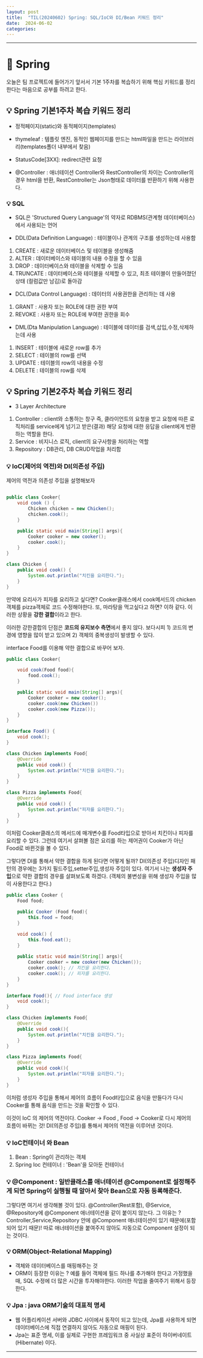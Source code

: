 ```yaml
---
layout: post
title:  "TIL(20240602) Spring: SQL/IoC와 DI/Bean 키워드 정리"
date:  2024-06-02
categories: 
---
```


---------------------------------------------------------------------

# 📌 Spring 

오늘은 팀 프로젝트에 들어가기 앞서서 기본 1주차를 복습하기 위해
핵심 키워드를 정리한다는 마음으로 공부를 하려고 한다. 

## 💡 Spring 기본1주차 복습 키워드 정리

- 정적페이지(static)와 동적페이지(templates)

- thymeleaf : 템플릿 엔진, 동적인 웹페이지를 만드는 html파일을 만드는 라이브러리(templates폴더 내부에서 찾음)

- StatusCode[3XX]: redirect관련 요청 

- @Controller : 애너테이션 Controller와 RestController의 차이는
Controller의 경우 html을 반환, RestController는 Json형태로 데이터를 반환하기 위해 사용한다.  

### 💡 SQL 

- SQL은 'Structured Query Language'의 약자로 RDBMS(관계형 데이터베이스)에서 사용되는 언어

- DDL(Data Definition Language) : 테이블이나 관계의 구조를 생성하는데 사용함 
 1) CREATE : 새로운 데이터베이스 및 테이블을 생성해줌
 2) ALTER : 데이터베이스와 테이블의 내용 수정을 할 수 있음
 3) DROP : 데이터베이스와 테이블을 삭제할 수 있음
 4) TRUNCATE : 데이터베이스와 테이블을 삭제할 수 있고, 최초 테이블이 만들어졌던 상태 (컬럼값만 남김)로 돌아감

- DCL(Data Control Language) : 데이터의 사용권한을 관리하는 데 사용
1) GRANT : 사용자 또는 ROLE에 대한 권한 부여
2) REVOKE : 사용자 또는 ROLE에 부여한 권한을 회수

- DML(Dta Manipulation Language) : 테이블에 데이터를 검색,삽입,수정,삭제하는데 사용
1) INSERT : 테이블에 새로운 row를 추가
2) SELECT : 테이블의 row를 선택
3) UPDATE : 테이블의 row의 내용을 수정
4) DELETE : 테이블의 row를 삭제

## 💡 Spring 기본2주차 복습 키워드 정리

- 3 Layer Architecture 
1) Controller : client와 소통하는 창구 즉, 클라이언트의 요청을 받고 요청에 따른 로직처리를 service에게 넘기고 받은(결과) 해당 요청에 대한 응답을 client에게 반환하는 역할을 한다. 
2) Service : 비지니스 로직, client의 요구사항을 처리하는 역할
3) Repository : DB관리, DB CRUD작업을 처리함

### 💡 IoC(제어의 역전)와 DI(의존성 주입)

제어의 역전과 의존성 주입을 설명해보자 

```java

public class Cooker{
    void cook () {
        Chicken chicken = new Chicken();
        chicken.cook(); 
    }

    public static void main(String[] args){
        Cooker cooker = new cooker();
        cooker.cook();
    }
}

class Chicken {
    public void cook() {
        System.out.println("치킨을 요리한다.");
    }
}

```

만약에 요리사가 피자를 요리하고 싶다면? Cooker클래스에서 cook메서드의 chicken객체를 pizza객체로 코드 수정해야한다. 또, 마라탕을 먹고싶다고 하면? 이하 같다. 이러한 상황을 **강한 결합**이라고 한다.

이러한 강한결합의 단점은 **코드의 유지보수 측면**에서 좋지 않다. 보다시피 1) 코드의 변경에 영향을 많이 받고 있으며 2) 객체의 중복생성이 발생할 수 있다. 

interface Food를 이용해 약한 결합으로 바꾸어 보자.

```java
public class Cooker{

    void cook(Food food){
        food.cook();
    }

    public static void main(String[] args){
        Cooker cooker = new cooker();
        cooker.cook(new Chicken())
        cooker.cook(new Pizza());
    }
}

interface Food() {
    void cook();
}

class Chicken implements Food{
    @Override
    public void cook() {
        System.out.println("치킨을 요리한다.");
    }
}

class Pizza implements Food{
    @Override
    public void cook() {
        System.out.println("피자를 요리한다.");
    }
}
```

이처럼 Cooker클래스의 메서드에 매개변수를 Food타입으로 받아서
치킨이나 피자를 요리할 수 있다. 그런데 여기서 살펴볼 점은 요리를 하는 제어권이 Cooker가 아닌 Food로 바뀐것을 볼 수 있다. 

그렇다면 DI를 통해서 약한 결합을 하게 된다면 어떻게 될까? DI(의존성 주입)디자인 패턴의 경우에는 3가지  필드주입,setter주입,생성자 주입이 있다. 여기서 나는 **생성자 주입**으로 약한 결합의 경우를 살펴보도록 하겠다.
(객체의 불변성을 위해 생성자 주입을 많이 사용한다고 한다.)

```java
public class Cooker {
    Food food; 

    public Cooker (Food food){
        this.food = food;
    }

    void cook() {
        this.food.eat();
    }
    
    public static void main(String[] args){
        Cooker cooker = new cooker(new Chicken());
        cooker.cook(); // 치킨을 요리한다.
        cooker.cook(); // 피자를 요리한다.
    }
}

interface Food(){ // Food interface 생성
    void cook(); 
}

class Chicken implements Food{
    @Override
    public void cook(){
        System.out.println("치킨을 요리한다.");
    }
}

class Pizza implements Food{
    @Override
    public void cook(){
        System.out.println("피자를 요리한다.");
    }
}
```

이처럼 생성자 주입을 통해서 제어의 흐름이 Food타입으로 음식을 만들다가 다시 Cooker를 통해 음식을 만드는 것을 확인할 수 있다.

이것이 IoC 의 제어의 역전이다. Cooker -> Food , Food -> Cooker로 다시 제어의 흐름이 바뀌는 것! DI(의존성 주입)를 통해서 제어의 역전을 이루어낸 것이다. 

### 💡 IoC컨테이너 와 Bean
1) Bean : Spring이 관리하는 객체
2) Spring Ioc 컨테이너 : 'Bean'을 모아둔 컨테이너

### 💡 @Component : 일반클래스를 애너테이션 @Component로 설정해주게 되면 Spring이 실행될 때 알아서 찾아 Bean으로 자동 등록해준다. 

그렇다면 여기서 생각해볼 것이 있다. @Controller(Rest포함), @Service, @Repository에 @Component 애너테이션을 같이 붙이지 않는다. 그 이유는 ? Controller,Service,Repository 안에 @Component 애너테이션이 있기 때문에(포함되어 있기 때문)! 따로 애너테이션을 붙여주지 않아도 자동으로 Component 설정이 되는 것이다. 

### 💡 ORM(Object-Relational Mapping) 
- 객체와 데이터베이스를 매핑해주는 것
- ORM이 등장한 이유는 ? 예를 들어 객체에 필드 하나를 추가해야 한다고 가정했을 때, SQL 수정에 더 많은 시간을 투자해야한다. 이러한 작업을 줄여주기 위해서 등장한다.

### 💡 Jpa : java ORM기술의  대표적 명세
- 웹 어플리케이션 서버와 JDBC 사이에서 동작이 되고 있는데, Jpa를 사용하게 되면 데이터베이스에 직접 연결하지 않아도 자동으로 매핑이 된다. 
- Jpa는 표준 명세, 이를 실제로 구현한 프레임워크 중 사실상 표준이 하이버네이트(Hibernate) 이다. 



---------------------------------------------------------------------




<!-- # 📌 코딩테스트1️⃣ : 

## 🔒 문제 : 


## 🚫 조건 : 


# 🔓 문제풀이

```java


``` -->





